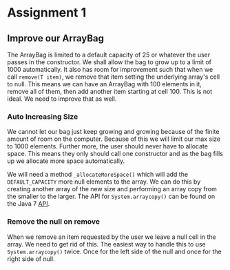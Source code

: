 # Assignment 1

## Improve our ArrayBag
The ArrayBag is limited to a default capacity of 25 or whatever the user passes in the constructor. We shall allow the bag to grow up to a limit of 1000 automatically. It also has room for improvement such that when we call `remove(T item)`, we remove that item setting the underlying array's cell to null. This means we can have an ArrayBag with 100 elements in it, remove all of them, then add another item starting at cell 100. This is not ideal. We need to improve that as well.

### Auto Increasing Size
We cannot let our bag just keep growing and growing because of the finite amount of room on the computer. Because of this we will limit our max size to 1000 elements. Further more, the user should never have to allocate space. This means they only should call one constructor and as the bag fills up we allocate more space automatically.

We will need a method `_allocateMoreSpace()` which will add the `DEFAULT_CAPACITY` more null elements to the array. We can do this by creating another array of the new size and performing an array copy from the smaller to the larger. The API for `System.arraycopy()` can be found on the Java 7 [API](http://docs.oracle.com/javase/7/docs/api/java/lang/System.html#arraycopy%28java.lang.Object,%20int,%20java.lang.Object,%20int,%20int%29).

### Remove the null on remove
When we remove an item requested by the user we leave a null cell in the array. We need to get rid of this. The easiest way to handle this to use `System.arraycopy()` twice. Once for the left side of the null and once for the right side of null.
